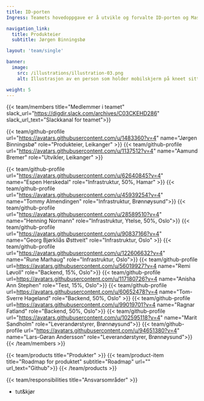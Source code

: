 ```yaml
---
title: ID-porten
Ingress: Teamets hovedoppgave er å utvikle og forvalte ID-porten og Maskinporten

navigation_link:
  title: Produkteier
  subtitle: Jørgen Binningsbø

layout: 'team/single'

banner:
  image:
    src: /illustrations/illustration-03.png
    alt: Illustrasjon av en person som holder mobilskjerm på kneet sitt

weight: 5
---
```


{{< team/members title="Medlemmer i teamet" slack_url="https://digdir.slack.com/archives/C03CKEHD286" slack_url_text="Slackkanal for teamet">}}

{{< team/github-profile url="https://avatars.githubusercontent.com/u/1483360?v=4" name="Jørgen Binningsbø" role="Produkteier,  Leikanger" >}}
{{< team/github-profile url="https://avatars.githubusercontent.com/u/1137512?v=4" name="Aamund Bremer" role="Utvikler, Leikanger" >}}



{{< team/github-profile url="https://avatars.githubusercontent.com/u/62640845?v=4" name="Espen Herskedal" role="Infrastruktur, 50%,  Hamar" >}}
{{< team/github-profile url="https://avatars.githubusercontent.com/u/45939254?v=4" name="Tommy Almendingen" role="Infrastruktur, Brønnøysund">}}
{{< team/github-profile url="https://avatars.githubusercontent.com/u/28589510?v=4" name="Henning Normann" role="Infrastruktur, Ytelse, 50%, Oslo">}}
{{< team/github-profile url="https://avatars.githubusercontent.com/u/90837166?v=4" name="Georg Bjørkliås Østtveit" role="Infrastruktur, Oslo" >}}
{{< team/github-profile url="https://avatars.githubusercontent.com/u/122606632?v=4" name="Rune Marhaug" role="Infrastruktur, Oslo">}}
{{< team/github-profile url=https://avatars.githubusercontent.com/u/56019927?v=4 name="Remi Løvoll" role="Backend, 15%, Oslo">}}
{{< team/github-profile url=https://avatars.githubusercontent.com/u/117180726?v=4 name="Anisha Ann Stephen" role="Test, 15%, Oslo">}}
{{< team/github-profile url=https://avatars.githubusercontent.com/u/60652478?v=4 name="Tom-Sverre Hageland" role="Backend, 50%, Oslo" >}}
{{< team/github-profile url=https://avatars.githubusercontent.com/u/99019701?v=4 name="Ragnar Fatland" role="Backend, 50%,  Oslo">}}
{{< team/github-profile url="https://avatars.githubusercontent.com/u/102595118?v=4" name="Marit Sandholm" role="Leverandørstyrer, Brønnøysund">}}
{{< team/github-profile url="https://avatars.githubusercontent.com/u/94651380?v=4" name="Lars-Gøran Andersson" role="Leverandørstyrer, Brønnøysund">}}
{{< /team/members >}}

{{< team/products title="Produkter" >}}
{{< team/product-item title="Roadmap for produktet" subtitle="Roadmap" url="" url_text="Github">}}
{{< /team/products >}}

{{< team/responsibilities title="Ansvarsområder" >}}

- tut&kjør